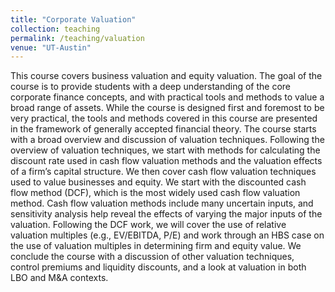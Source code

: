 ```yaml
---
title: "Corporate Valuation"
collection: teaching
permalink: /teaching/valuation
venue: "UT-Austin"
---
```


This course covers business valuation and equity valuation.  The goal of the course is to provide students with a deep understanding of the core corporate finance concepts, and with practical tools and methods to value a broad range of assets.  While the course is designed first and foremost to be very practical, the tools and methods covered in this course are presented in the framework of generally accepted financial theory.
The course starts with a broad overview and discussion of valuation techniques. Following the overview of valuation techniques, we start with methods for calculating the discount rate used in cash flow valuation methods and the valuation effects of a firm’s capital structure.
We then cover cash flow valuation techniques used to value businesses and equity.  We start with the discounted cash flow method (DCF), which is the most widely used cash flow valuation method. Cash flow valuation methods include many uncertain inputs, and sensitivity analysis help reveal the effects of varying the major inputs of the valuation. Following the DCF work, we will cover the use of relative valuation multiples (e.g., EV/EBITDA, P/E) and work through an HBS case on the use of valuation multiples in determining firm and equity value. We conclude the course with a discussion of other valuation techniques, control premiums and liquidity discounts, and a look at valuation in both LBO and M&A contexts.

